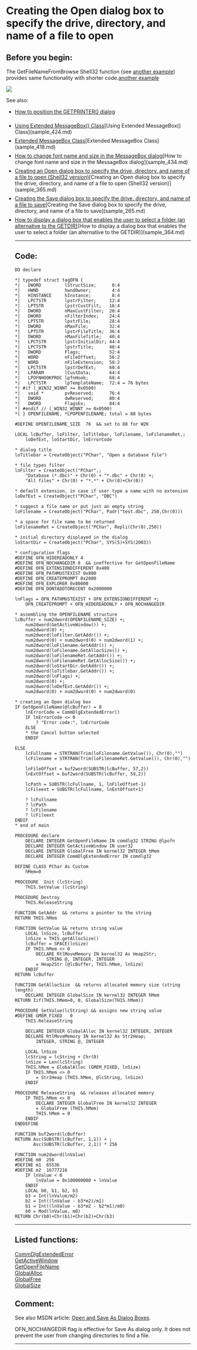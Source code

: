 
# Creating the Open dialog box to specify the drive, directory, and name of a file to open

## Before you begin:
The GetFileNameFromBrowse Shell32 function (see <a href="?example=365">another example</a>) provides same functionality with shorter code.[another example](sample_365.md)  

![](../images/getopenfilename.png)  

See also:<UL><LI style="padding-bottom: 7px;"><a href="?example=482">How to position the GETPRINTER() dialog</a>

<LI style="padding-bottom: 7px;"><a href="?example=424">Using Extended MessageBox() Class</a>[Using Extended MessageBox() Class](sample_424.md)  
<LI style="padding-bottom: 7px;"><a href="?example=418">Extended MessageBox Class</a>[Extended MessageBox Class](sample_418.md)  
<LI style="padding-bottom: 7px;"><a href="?example=434">How to change font name and size in the MessageBox dialog</a>[How to change font name and size in the MessageBox dialog](sample_434.md)  
<LI style="padding-bottom: 7px;"><a href="?example=365">Creating an Open dialog box to specify the drive, directory, and name of a file to open (Shell32 version)</a>[Creating an Open dialog box to specify the drive, directory, and name of a file to open (Shell32 version)](sample_365.md)  
<LI style="padding-bottom: 7px;"><a href="?example=265">Creating the Save dialog box to specify the drive, directory, and name of a file to save</a>[Creating the Save dialog box to specify the drive, directory, and name of a file to save](sample_265.md)  
<LI style="padding-bottom: 7px;"><a href="?example=364">How to display a dialog box that enables the user to select a folder (an alternative to the GETDIR)</a>[How to display a dialog box that enables the user to select a folder (an alternative to the GETDIR)](sample_364.md)  
  
***  


## Code:
```foxpro  
DO declare

*| typedef struct tagOFN {
*|   DWORD         lStructSize;      0:4
*|   HWND          hwndOwner;        4:4
*|   HINSTANCE     hInstance;        8:4
*|   LPCTSTR       lpstrFilter;     12:4
*|   LPTSTR        lpstrCustFilt;   16:4
*|   DWORD         nMaxCustFilter;  20:4
*|   DWORD         nFilterIndex;    24:4
*|   LPTSTR        lpstrFile;       28:4
*|   DWORD         nMaxFile;        32:4
*|   LPTSTR        lpstrFileTitle;  36:4
*|   DWORD         nMaxFileTitle;   40:4
*|   LPCTSTR       lpstrInitialDir; 44:4
*|   LPCTSTR       lpstrTitle;      48:4
*|   DWORD         Flags;           52:4
*|   WORD          nFileOffset;     56:2
*|   WORD          nFileExtension;  58:2
*|   LPCTSTR       lpstrDefExt;     60:4
*|   LPARAM        lCustData;       64:4
*|   LPOFNHOOKPROC lpfnHook;        68:4
*|   LPCTSTR       lpTemplateName;  72:4 = 76 bytes
*| #if (_WIN32_WINNT >= 0x0500)
*|   void *        pvReserved;      76:4
*|   DWORD         dwReserved;      80:4
*|   DWORD         FlagsEx;         84:4
*| #endif // (_WIN32_WINNT >= 0x0500)
*| } OPENFILENAME, *LPOPENFILENAME; total = 88 bytes

#DEFINE OPENFILENAME_SIZE  76  && set to 88 for W2K

LOCAL lcBuffer, loFilter, loTitlebar, loFilename, loFilenameRet,;
	loDefExt, loStartDir, lnErrorCode

* dialog title
loTitlebar = CreateObject("PChar", "Open a database file")

* file types filter
loFilter = CreateObject("PChar",;
	"Database (*.dbc)" + Chr(0) + "*.dbc" + Chr(0) +;
	"All files" + Chr(0) + "*.*" + Chr(0)+Chr(0))

* default extension, in case if user type a name with no extension
loDefExt = CreateObject("PChar", "DBC")

* suggest a file name or put just an empty string
loFilename = CreateObject("PChar", Padr("test.dbc", 250,Chr(0)))

* a space for file name to be returned
loFilenameRet = CreateObject("PChar", Repli(Chr(0),250))

* initial directory displayed in the dialog
loStartDir = CreateObject("PChar", SYS(5)+SYS(2003))

* configuration flags
#DEFINE OFN_HIDEREADONLY 4
#DEFINE OFN_NOCHANGEDIR 8  && ineffective for GetOpenFileName
#DEFINE OFN_EXTENSIONDIFFERENT 0x400
#DEFINE OFN_PATHMUSTEXIST 0x800
#DEFINE OFN_CREATEPROMPT 0x2000
#DEFINE OFN_EXPLORER 0x80000
#DEFINE OFN_DONTADDTORECENT 0x2000000

lnFlags = OFN_PATHMUSTEXIST + OFN_EXTENSIONDIFFERENT +;
	OFN_CREATEPROMPT + OFN_HIDEREADONLY + OFN_NOCHANGEDIR

* assembling the OPENFILENAME structure
lcBuffer = num2dword(OPENFILENAME_SIZE) +;
	num2dword(GetActiveWindow()) +;
	num2dword(0) +;
	num2dword(loFilter.GetAddr()) +;
	num2dword(0) + num2dword(0) + num2dword(1) +;
	num2dword(loFilename.GetAddr()) +;
	num2dword(loFilename.GetAllocSize()) +;
	num2dword(loFilenameRet.GetAddr()) +;
	num2dword(loFilenameRet.GetAllocSize()) +;
	num2dword(loStartDir.GetAddr()) +;
	num2dword(loTitlebar.GetAddr()) +;
	num2dword(lnFlags) +;
	num2dword(0) +;
	num2dword(loDefExt.GetAddr()) +;
	num2dword(0) + num2dword(0) + num2dword(0)

* creating an Open dialog box
IF GetOpenFileName(@lcBuffer) = 0
	lnErrorCode = CommDlgExtendedError()
	IF lnErrorCode <> 0
		? "Error code:", lnErrorCode
	ELSE
	* the Cancel button selected
	ENDIF

ELSE
	lcFullname = STRTRAN(Trim(loFilename.GetValue()), Chr(0),"")
	lcFilename = STRTRAN(Trim(loFilenameRet.GetValue()), Chr(0),"")

	lnFileOffset = buf2word(SUBSTR(lcBuffer, 57,2))
	lnExtOffset = buf2word(SUBSTR(lcBuffer, 59,2))

	lcPath = SUBSTR(lcFullname, 1, lnFileOffset-1)
	lcFileext = SUBSTR(lcFullname, lnExtOffset+1)

	? lcFullname
	? lcPath
	? lcFilename
	? lcFileext
ENDIF
* end of main

PROCEDURE declare
	DECLARE INTEGER GetOpenFileName IN comdlg32 STRING @lpofn
	DECLARE INTEGER GetActiveWindow IN user32
	DECLARE INTEGER GlobalFree IN kernel32 INTEGER hMem
	DECLARE INTEGER CommDlgExtendedError IN comdlg32

DEFINE CLASS PChar As Custom
	hMem=0

PROCEDURE  Init (lcString)
	THIS.SetValue (lcString)

PROCEDURE Destroy
	THIS.ReleaseString

FUNCTION GetAddr  && returns a pointer to the string
RETURN THIS.hMem

FUNCTION GetValue && returns string value
	LOCAL lnSize, lcBuffer
	lnSize = THIS.getAllocSize()
	lcBuffer = SPACE(lnSize)
	IF THIS.hMem <> 0
		DECLARE RtlMoveMemory IN kernel32 As Heap2Str;
			STRING @, INTEGER, INTEGER
		= Heap2Str (@lcBuffer, THIS.hMem, lnSize)
	ENDIF
RETURN lcBuffer

FUNCTION GetAllocSize  && returns allocated memory size (string length)
	DECLARE INTEGER GlobalSize IN kernel32 INTEGER hMem
RETURN Iif(THIS.hMem=0, 0, GlobalSize(THIS.hMem))

PROCEDURE SetValue(lcString) && assigns new string value
#DEFINE GMEM_FIXED   0
	THIS.ReleaseString

	DECLARE INTEGER GlobalAlloc IN kernel32 INTEGER, INTEGER
	DECLARE RtlMoveMemory IN kernel32 As Str2Heap;
		INTEGER, STRING @, INTEGER

	LOCAL lnSize
	lcString = lcString + Chr(0)
	lnSize = Len(lcString)
	THIS.hMem = GlobalAlloc (GMEM_FIXED, lnSize)
	IF THIS.hMem <> 0
		= Str2Heap (THIS.hMem, @lcString, lnSize)
	ENDIF

PROCEDURE ReleaseString  && releases allocated memory
	IF THIS.hMem <> 0
		DECLARE INTEGER GlobalFree IN kernel32 INTEGER
		= GlobalFree (THIS.hMem)
		THIS.hMem = 0
	ENDIF
ENDDEFINE

FUNCTION buf2word(lcBuffer)
RETURN Asc(SUBSTR(lcBuffer, 1,1)) + ;
       Asc(SUBSTR(lcBuffer, 2,1)) * 256

FUNCTION num2dword(lnValue)
#DEFINE m0  256
#DEFINE m1  65536
#DEFINE m2  16777216
	IF lnValue < 0
		lnValue = 0x100000000 + lnValue
	ENDIF
	LOCAL b0, b1, b2, b3
	b3 = Int(lnValue/m2)
	b2 = Int((lnValue - b3*m2)/m1)
	b1 = Int((lnValue - b3*m2 - b2*m1)/m0)
	b0 = Mod(lnValue, m0)
RETURN Chr(b0)+Chr(b1)+Chr(b2)+Chr(b3)  
```  
***  


## Listed functions:
[CommDlgExtendedError](../libraries/comdlg32/CommDlgExtendedError.md)  
[GetActiveWindow](../libraries/user32/GetActiveWindow.md)  
[GetOpenFileName](../libraries/comdlg32/GetOpenFileName.md)  
[GlobalAlloc](../libraries/kernel32/GlobalAlloc.md)  
[GlobalFree](../libraries/kernel32/GlobalFree.md)  
[GlobalSize](../libraries/kernel32/GlobalSize.md)  

## Comment:
See also MSDN article: <a href="http://msdn.microsoft.com/library/default.asp?url=/library/en-us/winui/winui/windowsuserinterface/userinput/commondialogboxlibrary/aboutcommondialogboxes/openandsaveasdialogboxes.asp">Open and Save As Dialog Boxes</a>.  
  
OFN_NOCHANGEDIR flag is effective for Save As dialog only. It does not prevent the user from changing directories to find a file.  
  
***  

